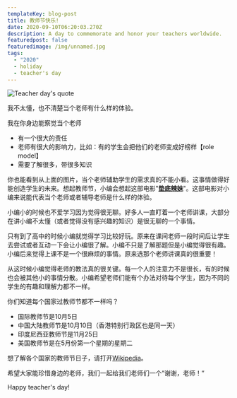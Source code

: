 ```yaml
---
templateKey: blog-post
title: 教师节快乐!
date: 2020-09-10T06:20:03.270Z
description: A day to commemorate and honor your teachers worldwide.
featuredpost: false
featuredimage: /img/unnamed.jpg
tags:
  - "2020"
  - holiday
  - teacher's day
---
```

![Teacher day's quote](/img/unnamed.jpg "Teacher day's quote")

我不太懂，也不清楚当个老师有什么样的体验。

我在你身边能察觉当个老师

* 有一个很大的责任
* 老师有很大的影响力，比如：有的学生会把他们的老师变成好榜样【role model】
* 需要了解很多，带很多知识

你也能看到从上面的图片，当个老师辅助学生的需求真的不能小看。这事情做得好能创造学生的未来。想起教师节，小编会想起这部电影"**[垫底辣妹](https://movie.douban.com/subject/26259677/?tag=%E6%97%A5%E6%9C%AC&from=gaia_video)**"。这部电影对小编来说能代表当个老师或者辅导老师是什么样的体验。

小编小的时候也不爱学习因为觉得很无聊。好多人一直盯着一个老师讲课，大部分在讲小编不太懂（或者觉得没有感兴趣的知识）是很无聊的一个事情。

只有到了高中的时候小编就觉得学习比较好玩。原来在课间老师一段时间后让学生去尝试或者互动一下会让小编很了解。小编不只是了解那题但是小编觉得很有趣。小编后来觉得上课不是一个很麻烦的事情。原来选那个老师讲课真的很重要！

从这时候小编觉得老师的教法真的很关键。每一个人的注意力不是很长，有的时候也会被其他小的事情分散。小编希望老师们能有个办法对待每个学生，因为不同的学生的有趣和理解力都不一样。

你们知道每个国家过教师节都不一样吗？

* 国际教师节是10月5日
* 中国大陆教师节是10月10日（香港特别行政区也是同一天）
* 印度尼西亚教师节是11月25日
* 美国教师节是在5月份第一个星期的星期二

想了解各个国家的教师节日子，请打开[Wikipedia](https://en.wikipedia.org/wiki/List_of_Teachers%27_Days)。

希望大家能珍惜身边的老师，我们一起给我们老师们一个“谢谢，老师！“

Happy teacher's day!